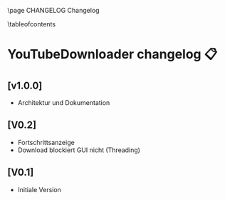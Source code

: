 \page CHANGELOG Changelog

\tableofcontents

# YouTubeDownloader changelog 📋️

## [v1.0.0]

* Architektur und Dokumentation

## [V0.2]

* Fortschrittsanzeige
* Download blockiert GUI nicht (Threading)

## [V0.1]

* Initiale Version
